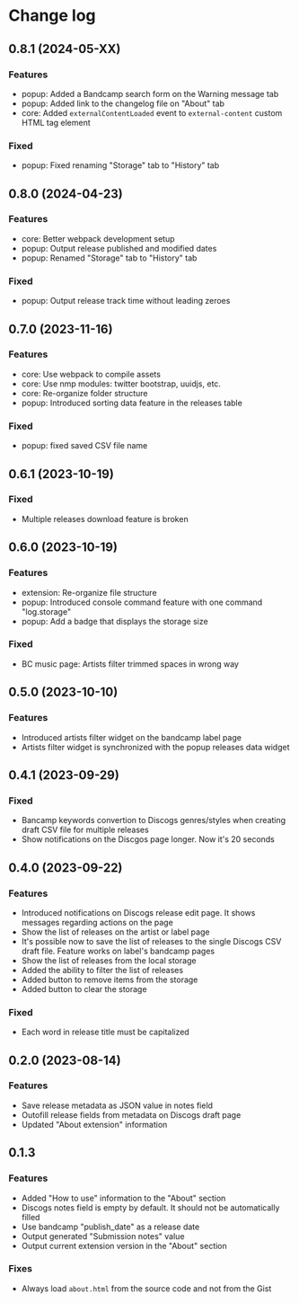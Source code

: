 # Change log

## 0.8.1 (2024-05-XX)

### Features

- popup: Added a Bandcamp search form on the Warning message tab
- popup: Added link to the changelog file on "About" tab
- core: Added `externalContentLoaded` event to `external-content` custom HTML tag element

### Fixed

- popup: Fixed renaming "Storage" tab to "History" tab

## 0.8.0 (2024-04-23)

### Features

- core: Better webpack development setup
- popup: Output release published and modified dates
- popup: Renamed "Storage" tab to "History" tab

### Fixed

- popup: Output release track time without leading zeroes

## 0.7.0 (2023-11-16)

### Features

- core: Use webpack to compile assets
- core: Use nmp modules: twitter bootstrap, uuidjs, etc.
- core: Re-organize folder structure
- popup: Introduced sorting data feature in the releases table

### Fixed

- popup: fixed saved CSV file name

## 0.6.1 (2023-10-19)

### Fixed

- Multiple releases download feature is broken

## 0.6.0 (2023-10-19)

### Features

- extension: Re-organize file structure
- popup: Introduced console command feature with one command "log.storage"
- popup: Add a badge that displays the storage size

### Fixed

- BC music page: Artists filter trimmed spaces in wrong way

## 0.5.0 (2023-10-10)

### Features

- Introduced artists filter widget on the bandcamp label page
- Artists filter widget is synchronized with the popup releases data widget

## 0.4.1 (2023-09-29)

### Fixed

- Bancamp keywords convertion to Discogs genres/styles when creating draft CSV file for multiple releases
- Show notifications on the Discgos page longer. Now it's 20 seconds

## 0.4.0 (2023-09-22)

### Features

- Introduced notifications on Discogs release edit page. It shows messages regarding actions on the page
- Show the list of releases on the artist or label page
- It's possible now to save the list of releases to the single Discogs CSV draft file. Feature works on label's bandcamp pages
- Show the list of releases from the local storage
- Added the ability to filter the list of releases
- Added button to remove items from the storage
- Added button to clear the storage

### Fixed

- Each word in release title must be capitalized

## 0.2.0 (2023-08-14)

### Features

- Save release metadata as JSON value in notes field
- Outofill release fields from metadata on Discogs draft page
- Updated "About extension" information

## 0.1.3

### Features

- Added "How to use" information to the "About" section
- Discogs notes field is empty by default. It should not be automatically filled
- Use bandcamp "publish_date" as a release date
- Output generated "Submission notes" value
- Output current extension version in the "About" section

### Fixes

- Always load `about.html` from the source code and not from the Gist
